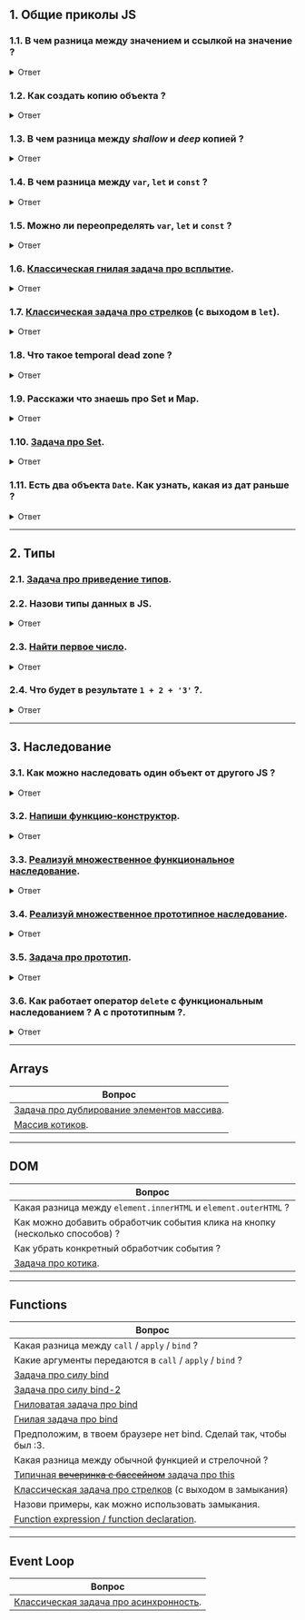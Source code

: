 ## 1. Общие приколы JS

### 1.1. В чем разница между значением и ссылкой на значение ?

<details>
<summary>Ответ</summary>

```js
const value = 11; // в value хранится само число 11
const valueCopy = value; // в valueCopy хранится копия value - новое независимое число 11

const reference = { name: "Sasha" }; // в reference хранится ссылка - адрес куска динамической памяти в которой хранится объект
const copyReference = reference; // в copyReference хранится копия адреса того же куска динамической памяти в которой хранится объект
copyReference.surname = "Shine"; // обращаемся по ссылке copyReference, а она такая же как reference -> записываем свойсвто в объект
```

</details>

### 1.2. Как создать копию объекта ?

<details>
<summary>Ответ</summary>

```js
// 1. Модно, стильно, молодежно (shallow copy)
const obj = { name: "Sasha Shine" };
const copyObj = { ...obj };

// 2. То же самое, но менее молодежно (shallow copy)
const obj = { name: "Sasha Shine" };
const copyObj = Object.assign({}, obj);

// 3. Медленно (deep copy)
const obj = { name: "Sasha Shine" };
const copyObj = JSON.parse(JSON.stringify(obj));

// 4. Jedi style, но тоже медленно (deep copy)
function iterationCopy(src) {
  let target = {};
  for (let prop in src) {
    if (src.hasOwnProperty(prop)) {
      // if the value is a nested object, recursively copy all it's properties
      if (isObject(src[prop])) {
        target[prop] = iterationCopy(src[prop]);
      } else {
        target[prop] = src[prop];
      }
    }
  }

  return target;
}

const obj = { name: "Sasha Shine" };
const copyObj = iterationCopy(source);
```

</details>

### 1.3. В чем разница между _shallow_ и _deep_ копией ?

<details>
<summary>Ответ</summary>

**Shallow copy** - создаем копию только самых верхних свойств. Более глубокие свойства _не копируются_.
**Deep copy** - полная копия.

```js
// shallow copy
const obj = {
  name: "Sasha Shine",
  personal: {
    veryPersonal: {
      favoriteManga: "Berzerk",
      favoriteAnime: "Your name",
    },
  },
};

const shallowCopy = { ...obj };
shallowCopy.personal.veryPersonal.favoriteManga = "Tokyo Ghoul :Re"; // favoriteManga в оригинальном объекте поменялась

// deep copy
const obj = {
  name: "Sasha Shine",
  personal: {
    veryPersonal: {
      favoriteManga: "Berzerk",
      favoriteAnime: "Your name",
    },
  },
};

const deepCopy = JSON.parse(JSON.stringify(obj));
shallowCopy.personal.veryPersonal.favoriteManga = "Tokyo Ghoul :Re"; // favoriteManga в оригинальном объекте все еще БЕРЗЕКЕР
```

</details>

### 1.4. В чем разница между `var`, `let` и `const` ?

<details>
<summary>Ответ</summary>

Вкратце:

1. К let и const нельзя обратиться до объявления (типа не всплывают (на самом деле всплывают (нет (да))));
2. Области видимости let и const ограничиваются блоками (if, for, функция), а область видимости var - только функцией;
3. Если использовать let-индекс в цикле for, в каждой итерации создается новая переменная, а если var, то все время одна и та же;

[let, const](https://learn.javascript.ru/let-const)

[var](https://learn.javascript.ru/var)

</details>

### 1.5. Можно ли переопределять `var`, `let` и `const` ?

<details>
<summary>Ответ</summary>

```js
/**
 *
 * Видел такую задачу моего старого лида.
 * Переменная temp объевляется внутри блока.
 * Поэтому temp видна только внутри блока, потому что это const.
 * А вот если бы это был var temp, все было бы ок, потому что var ограничивается только функцией.
 *
 */

function task3() {
  let left = "left";
  let right = "right";

  if (true) {
    const temp = left;
    left = right;
    right = temp;
  }

  console.log(left, right); // выведется "right", "left", все ок
  console.log(temp); // а тут смэрть
}

/**
 *
 * Но при чем тут переопределение ?.
 * Внутри блоков можно переопределять let и const и они не будут конфликтовать с внешними переменными.
 * Разве что ESLint будет ругаться :)
 *
 */

function task3() {
  let left = "left";
  let right = "right";

  if (true) {
    const temp = left;
    const left = right;
    const right = temp;
  }

  console.log(left, right); // вот тут выведется "left", "right", потому что перестановки выполнялись с новыми переменными
  console.log(temp); // тут все еще смэрть
}
```

</details>

### 1.6. [Классическая гнилая задача про всплытие](./common-js-stuff/hoisting.md).

<details>
<summary>Ответ</summary>
</details>

### 1.7. [Классическая задача про стрелков](./shooters.md) (с выходом в `let`).

<details>
<summary>Ответ</summary>
</details>

### 1.8. Что такое temporal dead zone ?

<details>
<summary>Ответ</summary>

[Temporal dead zone](https://www.freecodecamp.org/news/what-is-the-temporal-dead-zone/)

</details>

### 1.9. Расскажи что знаешь про Set и Map.

<details>
<summary>Ответ</summary>

[Set и Map](https://learn.javascript.ru/map-set)

</details>

### 1.10. [Задача про Set](./common-js-stuff/set.md).

<details>
<summary>Ответ</summary>

</details>

### 1.11. Есть два объекта `Date`. Как узнать, какая из дат раньше ?

<details>
<summary>Ответ</summary>

Операторами `<`, `>`.

</details>

---

## 2. Типы

### 2.1. [Задача про приведение типов](./types/casting.md).

### 2.2. Назови типы данных в JS.

<details>
<summary>Ответ</summary>

~~Вот они слева направо:~~

- Number;
- BigInt;
- String;
- Boolean;
- null (`typeof null === 'object'`, но это неправда :D);
- undefined;
- Symbol;
- Object;

Насчет Array:

- `typeof [] === 'object'`;
- `[] instanceof Object === true`;
- `Array.prototype.__proto__ === Object.prototype`;

</details>

### 2.3. [Найти первое число](./types/find-first-number.md).

<details>
<summary>Ответ</summary>

```js
const firstNumber [null, null, undefined, "12asas", "111", 11, 2, 3, 4, 6].find(
  (item) => typeof item === "number"
);
```

Еще часто проверяют так, но в этой задаче это неправильно (из-за приведения типов).

`isNaN` неявно приводит свой аргумент к числу.

В первой итерации цикла `isNaN` пытается привести `"12asas"` к к Number и получает `NaN`.

Идет дальше, пытается привести `null` к к числу **и получает число 0**.

После этого цикл ошибочно считает, что число найдено, хотя на самом деле был найден `null`.

```js
const firstNumber [null, null, undefined, "12asas", "111", 11, 2, 3, 4, 6].find(
  (item) => ["12asas", null, undefined, "111", 11, 2, 3, 4, 6].find(item => !Number.isNaN(item))
);
```

</details>

### 2.4. Что будет в результате `1 + 2 + '3'` ?.

<details>
<summary>Ответ</summary>

`'33'` - сначала сложение чисел (1 + 2 = 3), потом конкатенация со строкой (3 + '3' = '33').

```js
1 + 2 + +"3"; // а тут будет 6, потому что один плюс пойдёт приводить строку '3' к числу :)
```

</details>

---

## 3. Наследование

### 3.1. Как можно наследовать один объект от другого JS ?

<details>
<summary>Ответ</summary>

```js
// 1. Функциональное наследование

function Cat(color) {
  this.color = color;
  this.hasCuteCatEars = true;
}

function Person(name) {
  this.name = name;
  this.canSpeakHumanLanguage = true;
}

function CatPerson(name, color = "gray") {
  Cat.call(this, color);
  Person.call(this, name);
}

const catPerson = new CatPerson("Felix Argyle");
// Felix Argyle speaks human language and has cute cat ears UwU

// 2. Прототипное наследование

const wizard = {
  hasMana: true,
  knowsSpells: true,
};

function Necromancer() {}

Necromancer.prototype = {
  ...wizard,
};

const necromancer = new Necromancer();
// necromancer has all wizard's props

// 3. Сахарное наследование
// (это тоже самое прототипное наследование, только с синтаксическим сахаром - ключевым словом extends)

import React from "react";

class Header extends React.Component {
  constructor(props) {
    super(props);

    this.state = {};
  }
}
```

</details>

### 3.2. [Напиши функцию-конструктор](./inheritance/constructor-function.md).

<details>
<summary>Ответ</summary>

```js
function Cat({ name }) {
  this.name = name;
  this.isCute = true;
}

const cat = new Cat({ name: "кирилл" });
```

</details>

### 3.3. [Реализуй множественное функциональное наследование](./inheritance/multiple-inheritance_functional.md).

<details>
<summary>Ответ</summary>

```js
function Warrior() {
  this.physicalAttack = () => {
    console.log("шваркнул мечом, проверяй");
  };
}

function Wizard() {
  this.magicAttack = () => {
    console.log("шваркнул магией, проверяй");
  };
}

function Witcher({ name }) {
  Warrior.call(this);
  Wizard.call(this);
  this.name = name;
}

const geralt = new Witcher({ name: "Geralt of Rivia" });
geralt.magicAttack();
geralt.physicalAttack();
```

</details>

### 3.4. [Реализуй множественное прототипное наследование](./inheritance/multiple-inheritance_prototype.md).

<details>
<summary>Ответ</summary>

```js
function Warrior() {}
Warrior.prototype = {
  physicalAttack() {
    console.log("шваркнул мечом, проверяй");
  },

  constructor: Warrior,
};

function Wizard() {}
Wizard.prototype = {
  magicAttack() {
    console.log("шваркнул магией, проверяй");
  },

  constructor: Wizard,
};

function Witcher() {}
Witcher.prototype {
  ...Warrior,
  ...Wizard,
};

const geralt = new Witcher({ name: "Geralt of Rivia" });
geralt.magicAttack();
geralt.physicalAttack();
```

</details>

### 3.5. [Задача про прототип](./inheritance/object-prototype.md).

<details>
<summary>Ответ</summary>

```js
// 1 вариант
const heroStuff = {
  level: 0,

  levelUp() {
    this.level += 1;
  },
};

// 2 Вариант
// const heroStuff = {
//   info: {
//     level: 0,
//     name: "",
//   },

//   levelUp() {
//     this.info.level += 1;
//   },
// };

function Witcher() {}
Witcher.prototype = {
  ...heroStuff,
};

const witcher1 = new Witcher();
const witcher2 = new Witcher();

console.log(witcher1.level);
console.log(witcher2.level);

witcher1.levelUp();

console.log(witcher1.level);
console.log(witcher2.level);

// 1)
// 1.a) Для первого варианта уровни будут разные;
// 1.b) Для второго варианта уровни будут одинаковые (у ведьмаков одинаковая ссылка на объект { level: 0, name: "", });

// 2) Можно, потому что у прототипа ведьмаков прототип - Object;

// 3) Нужно сделать так, чтобы:
// 3.a) У прототипа ведьмаков не было Object в прототипе;
// 3.b) При записи в прототип Witcher не использовался объект с  Objec в прототипе;

const heroStuff = Object.create(null); // 3.a

heroStuff.level = 0;
// а что будет, если использовать стрелочную функцию для levelUp ?
// this будет не heroStuff и не witcher, а внешний this (если мы не внутри объекта, то window или global)
heroStuff.levelUp = function () {
  this.level += 1;
};

function Witcher() {}
Witcher.prototype = heroStuff; // 3.b

const witcher1 = new Witcher();
const witcher2 = new Witcher();

console.log(witcher1.level);
console.log(witcher2.level);

witcher1.levelUp();

console.log(witcher1.level);
console.log(witcher2.level);

witcher1.toString(); // тут будет ошибка
```

</details>

### 3.6. Как работает оператор `delete` с функциональным наследованием ? А с прототипным ?.

<details>
<summary>Ответ</summary>

**`delete` может удалять только те свойства, которые находятся непосредственно в объекте, к которому применен `delete`.**

Поэтому:

1. При функциональном наследовании все наследуемые свойства внутри свмого результирующего объекта. Поэтому `delete` может удалять и собственные, и наследованые свойства таких объектов;
2. При прототипном наследовании все наследуемые свойства внутри прототипа. `delete` не может их достать;

</details>

---

## Arrays

| Вопрос                                                                        |
| ----------------------------------------------------------------------------- |
| [Задача про дублирование элементов массива](./arrays/resolve-duplication.md). |
| [Массив котиков](./arrays/cats-array.md).                                     |

---

## DOM

| Вопрос                                                                       |
| ---------------------------------------------------------------------------- |
| Какая разница между `element.innerHTML` и `element.outerHTML` ?              |
| Как можно добавить обработчик события клика на кнопку (несколько способов) ? |
| Как убрать конкретный обработчик события ?                                   |
| [Задача про котика](./DOM/cancel-basic-behavior.md).                         |

---

## Functions

| Вопрос                                                                                        |
| --------------------------------------------------------------------------------------------- |
| Какая разница между `call` / `apply` / `bind` ?                                               |
| Какие аргументы передаются в `call` / `apply` / `bind` ?                                      |
| [Задача про силу bind](./functions/bind-context.md)                                           |
| [Задача про силу bind-2](./functions/bind-call.md)                                            |
| [Гниловатая задача про bind](./functions/bind-multiple-times.md)                              |
| [Гнилая задача про bind](./functions/bind-arrow.md)                                           |
| Предположим, в твоем браузере нет bind. Сделай так, чтобы был :3.                             |
| Какая разница между обычной функцией и стрелочной ?                                           |
| [Типичная ~~вечеринка с бассейном~~ задача про this](./functions/this-is-this.md)             |
| [Классическая задача про стрелков](./shooters.md) (с выходом в замыкания)                     |
| Назови примеры, как можно использовать замыкания.                                             |
| [Function expression / function declaration](./functions/function-expression-declaration.md). |

---

## Event Loop

| Вопрос                                                                       |
| ---------------------------------------------------------------------------- |
| [Классическая задача про асинхронность](./event-loop/typical-async-task.md). |
